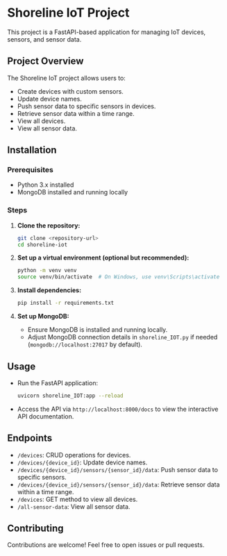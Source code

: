 # Shoreline IoT Project

This project is a FastAPI-based application for managing IoT devices, sensors, and sensor data.

## Project Overview

The Shoreline IoT project allows users to:

- Create devices with custom sensors.
- Update device names.
- Push sensor data to specific sensors in devices.
- Retrieve sensor data within a time range.
- View all devices.
- View all sensor data.

## Installation

### Prerequisites

- Python 3.x installed
- MongoDB installed and running locally

### Steps

1. **Clone the repository:**

    ```bash
    git clone <repository-url>
    cd shoreline-iot
    ```

2. **Set up a virtual environment (optional but recommended):**

    ```bash
    python -m venv venv
    source venv/bin/activate  # On Windows, use venv\Scripts\activate
    ```

3. **Install dependencies:**

    ```bash
    pip install -r requirements.txt
    ```

4. **Set up MongoDB:**
   
   - Ensure MongoDB is installed and running locally.
   - Adjust MongoDB connection details in `shoreline_IOT.py` if needed (`mongodb://localhost:27017` by default).

## Usage

- Run the FastAPI application:

    ```bash
    uvicorn shoreline_IOT:app --reload
    ```

- Access the API via `http://localhost:8000/docs` to view the interactive API documentation.

## Endpoints

- `/devices`: CRUD operations for devices.
- `/devices/{device_id}`: Update device names.
- `/devices/{device_id}/sensors/{sensor_id}/data`: Push sensor data to specific sensors.
- `/devices/{device_id}/sensors/{sensor_id}/data`: Retrieve sensor data within a time range.
- `/devices`: GET method to view all devices.
- `/all-sensor-data`: View all sensor data.

## Contributing

Contributions are welcome! Feel free to open issues or pull requests.
